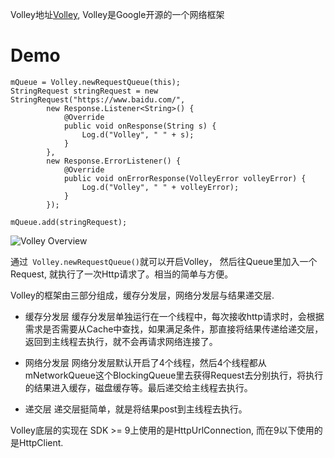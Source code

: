Volley地址[Volley](https://github.com/google/volley), Volley是Google开源的一个网络框架

# Demo
```
mQueue = Volley.newRequestQueue(this);
StringRequest stringRequest = new StringRequest("https://www.baidu.com/",
        new Response.Listener<String>() {
            @Override
            public void onResponse(String s) {
                Log.d("Volley", " " + s);
            }
        },
        new Response.ErrorListener() {
            @Override
            public void onErrorResponse(VolleyError volleyError) {
                Log.d("Volley", " " + volleyError);
            }
        });

mQueue.add(stringRequest);
```

![Volley Overview](https://upload-images.jianshu.io/upload_images/5688445-bea261e9980a28db.png?imageMogr2/auto-orient/strip%7CimageView2/2/w/1240)

通过` Volley.newRequestQueue()`就可以开启Volley， 然后往Queue里加入一个Request, 就执行了一次Http请求了。相当的简单与方便。

Volley的框架由三部分组成，缓存分发层，网络分发层与结果递交层.

- 缓存分发层
缓存分发层单独运行在一个线程中，每次接收http请求时，会根据需求是否需要从Cache中查找，如果满足条件，那直接将结果传递给递交层，返回到主线程去执行，就不会再请求网络连接了。

- 网络分发层
网络分发层默认开启了4个线程，然后4个线程都从 mNetworkQueue这个BlockingQueue里去获得Request去分别执行，将执行的结果进入缓存，磁盘缓存等。最后递交给主线程去执行。

- 递交层
递交层挺简单，就是将结果post到主线程去执行。


Volley底层的实现在 SDK >= 9上使用的是HttpUrlConnection, 而在9以下使用的是HttpClient.

